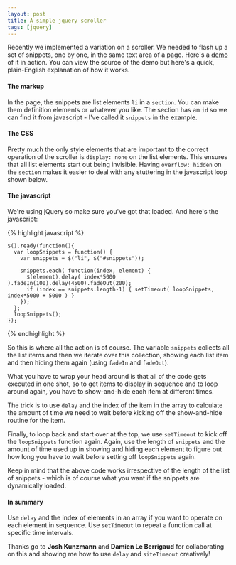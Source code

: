 ```yaml
---
layout: post
title: A simple jquery scroller
tags: [jquery]
---
```


  Recently we implemented a variation on a scroller. We needed to flash up a set of snippets, one by one, in the same text area of a page. Here's a [demo](/examples/jquery_scroller.html) of it in action.  You can view the source of the demo but here's a quick, plain-English explanation of how it works.

#### The markup
  In the page, the snippets are list elements `li` in a `section`. You can make them definition elements or whatever you like. The section has an `id` so we can find it from javascript - I've called it `snippets` in the example.

#### The CSS
  Pretty much the only style elements that are important to the correct
operation of the scroller is `display: none` on the list elements.
This ensures that all list elements start out being invisible.  Having
`overflow: hidden` on the `section` makes it easier to deal with any
stuttering in the javascript loop shown below.

#### The javascript

We're using jQuery so make sure you've got that loaded.  And here's the
javascript:

{% highlight javascript %}

    $().ready(function(){
      var loopSnippets = function() {
        var snippets = $("li", $("#snippets"));

        snippets.each( function(index, element) {
          $(element).delay( index*5000 ).fadeIn(100).delay(4500).fadeOut(200);
          if (index == snippets.length-1) { setTimeout( loopSnippets, index*5000 + 5000 ) }
        });
      };
      loopSnippets();
    });

{% endhighlight %}

So this is where all the action is of course. The variable `snippets`
collects all the list items and then we iterate over this collection,
showing each list item and then hiding them again (using `fadeIn` and
`fadeOut`).

What you have to wrap your head around is that all of the code gets
executed in one shot, so to get items to display in sequence and to loop
around again, you have to show-and-hide each item at different times.

The trick is to use `delay` and the index of the item in the array to calculate the amount of time we need to wait before kicking off the show-and-hide routine for the item.

Finally, to loop back and start over at the top, we use `setTimeout` to
kick off the `loopSnippets` function again. Again, use the length of
`snippets` and the amount of time used up in showing and hiding each
element to figure out how long you have to wait before setting off
`loopSnippets` again.

Keep in mind that the above code works irrespective of the length of the
list of snippets - which is of course what you want if the snippets are
dynamically loaded.

#### In summary

Use `delay` and the index of elements in an array if you want to
operate on each element in sequence. Use `setTimeout` to repeat a
function call at specific time intervals.

Thanks go to **Josh Kunzmann** and **Damien Le Berrigaud** for collaborating
on this and showing me how to use `delay` and `siteTimeout` creatively!
